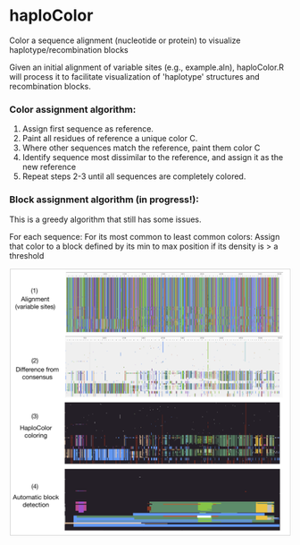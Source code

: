 # haploColor
Color a sequence alignment (nucleotide or protein) to visualize haplotype/recombination blocks

Given an initial alignment of variable sites (e.g., example.aln), haploColor.R will process it to facilitate visualization of 'haplotype' structures and recombination blocks.

### Color assignment algorithm:

1. Assign first sequence as reference.
2. Paint all residues of reference a unique color C.
3. Where other sequences match the reference, paint them color C
4. Identify sequence most dissimilar to the reference, and assign it as the new reference
5. Repeat steps 2-3 until all sequences are completely colored.

### Block assignment algorithm (in progress!):

This is a greedy algorithm that still has some issues.

For each sequence: 
  For its most common to least common colors:
    Assign that color to a block defined by its min to max position if its density is > a threshold
    


![](https://github.com/doxeylab/haploColor/raw/master/haploColor.png "haploColor visualization")



